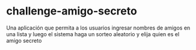 # challenge-amigo-secreto
Una aplicación que permita a los usuarios ingresar nombres de amigos en una lista y luego el sistema haga un sorteo aleatorio y elija quien es el amigo secreto  
